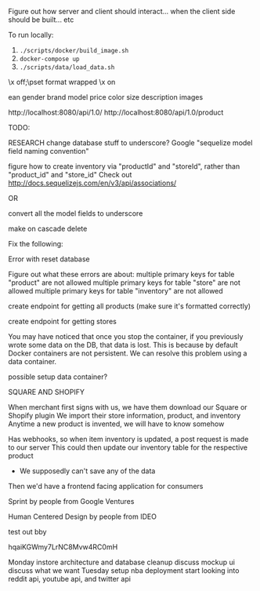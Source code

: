 

Figure out how server and client should interact... when the client side should be built... etc



To run locally:
1. `./scripts/docker/build_image.sh`
2. `docker-compose up`
3. `./scripts/data/load_data.sh`


\x off;\pset format wrapped
\x on


ean
gender
brand
model
price
color
size
description
images

http://localhost:8080/api/1.0/
http://localhost:8080/api/1.0/product



TODO:




RESEARCH change database stuff to underscore?
  Google "sequelize model field naming convention"

figure how to create inventory via "productId" and "storeId", rather than "product_id" and "store_id"
  Check out http://docs.sequelizejs.com/en/v3/api/associations/

OR

convert all the model fields to underscore

make on cascade delete


Fix the following:

Error with reset database

Figure out what these errors are about:
  multiple primary keys for table "product" are not allowed
  multiple primary keys for table "store" are not allowed
  multiple primary keys for table "inventory" are not allowed



create endpoint for getting all products (make sure it's formatted correctly)

create endpoint for getting stores




You may have noticed that once you stop the container, if you previously wrote some data on the DB, that data is lost. This is because by default Docker containers are not persistent. We can resolve this problem using a data container.

possible setup data container?



SQUARE AND SHOPIFY

When merchant first signs with us, we have them download our Square or Shopify plugin
  We import their store information, product, and inventory
    Anytime a new product is invented, we will have to know somehow

Has webhooks, so when item inventory is updated, a post request is made to our server
  This could then update our inventory table for the respective product
* We supposedly can't save any of the data

Then we'd have a frontend facing application for consumers





Sprint by people from Google Ventures

Human Centered Design by people from IDEO


test out bby

hqaiKGWmy7LrNC8Mvw4RC0mH







Monday
  instore architecture and database cleanup
  discuss mockup ui
  discuss what we want
Tuesday
  setup nba deployment
  start looking into reddit api, youtube api, and twitter api
